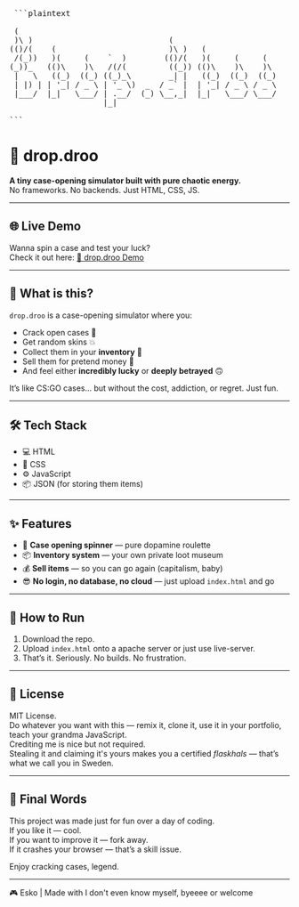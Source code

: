 <pre> ```plaintext

 (                                                        
 )\ )                             (                       
(()/(    (                        )\ )   (                
 /(_))   )(     (    `  )        (()/(   )(     (     (   
(_))_   (()\    )\   /(/(         ((_)) (()\    )\    )\  
 |   \   ((_)  ((_) ((_)_\        _| |   ((_)  ((_)  ((_) 
 | |) | | '_| / _ \ | '_ \)  _  / _` |  | '_| / _ \ / _ \ 
 |___/  |_|   \___/ | .__/  (_) \__,_|  |_|   \___/ \___/ 
                    |_|                                   

``` </pre>
# 🎁 drop.droo

**A tiny case-opening simulator built with pure chaotic energy.**  
No frameworks. No backends. Just HTML, CSS, JS.

---

## 🌐 Live Demo

Wanna spin a case and test your luck?  
Check it out here: [🔗 drop.droo Demo](https://dropdroo.netlify.app/)

---

## 🧠 What is this?

`drop.droo` is a case-opening simulator where you:

- Crack open cases 🎰
- Get random skins 💥
- Collect them in your **inventory** 🧳
- Sell them for pretend money 💸
- And feel either **incredibly lucky** or **deeply betrayed** 🙃

It’s like CS:GO cases... but without the cost, addiction, or regret. Just fun.

---

## 🛠️ Tech Stack

- 💻 HTML
- 🎨 CSS
- ⚙️ JavaScript
- 📦 JSON (for storing them items)

---

## ✨ Features

- 🎡 **Case opening spinner** — pure dopamine roulette
- 📦 **Inventory system** — your own private loot museum
- 💰 **Sell items** — so you can go again (capitalism, baby)
- 😎 **No login, no database, no cloud** — just upload `index.html` and go

---

## 🧪 How to Run

1. Download the repo.
2. Upload `index.html` onto a apache server or just use live-server.
3. That’s it. Seriously. No builds. No frustration.

---

## 📜 License

MIT License.  
Do whatever you want with this — remix it, clone it, use it in your portfolio, teach your grandma JavaScript.  
Crediting me is nice but not required.  
Stealing it and claiming it's yours makes you a certified *flaskhals* — that’s what we call you in Sweden.

---

## 💬 Final Words

This project was made just for fun over a day of coding.  
If you like it — cool.  
If you want to improve it — fork away.  
If it crashes your browser — that’s a skill issue.

Enjoy cracking cases, legend.

---

🎮 Esko | Made with I don't even know myself, byeeee or welcome
